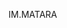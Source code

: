 IM.MATARA
<!---
IMMATARA/IMMATARA is a ✨ special ✨ repository because its `README.md` (this file) appears on your GitHub profile.
You can click the Preview link to take a look at your changes.
--->
